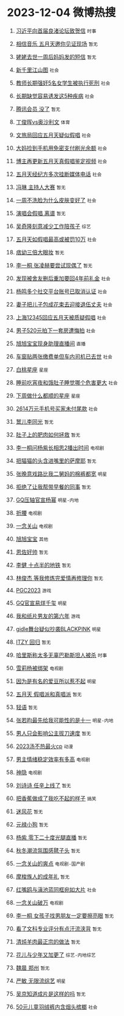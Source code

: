 # 2023-12-04 微博热搜 
1. [习近平向首届良渚论坛致贺信](https://m.weibo.cn/search?containerid=100103type%3D1%26t%3D10%26q%3D%23%E4%B9%A0%E8%BF%91%E5%B9%B3%E5%90%91%E9%A6%96%E5%B1%8A%E8%89%AF%E6%B8%9A%E8%AE%BA%E5%9D%9B%E8%87%B4%E8%B4%BA%E4%BF%A1%23&stream_entry_id=51&isnewpage=1&extparam=seat%3D1%26filter_type%3Drealtimehot%26cate%3D10103%26stream_entry_id%3D51%26dgr%3D0%26q%3D%2523%25E4%25B9%25A0%25E8%25BF%2591%25E5%25B9%25B3%25E5%2590%2591%25E9%25A6%2596%25E5%25B1%258A%25E8%2589%25AF%25E6%25B8%259A%25E8%25AE%25BA%25E5%259D%259B%25E8%2587%25B4%25E8%25B4%25BA%25E4%25BF%25A1%2523%26c_type%3D51%26pos%3D0%26display_time%3D1701641042%26pre_seqid%3D170164104267601622641) `时事` 

2. [相信音乐 五月天邀你见证现场](https://m.weibo.cn/search?containerid=100103type%3D1%26t%3D10%26q%3D%E7%9B%B8%E4%BF%A1%E9%9F%B3%E4%B9%90+%E4%BA%94%E6%9C%88%E5%A4%A9%E9%82%80%E4%BD%A0%E8%A7%81%E8%AF%81%E7%8E%B0%E5%9C%BA&stream_entry_id=31&isnewpage=1&extparam=seat%3D1%26lcate%3D5001%26realpos%3D1%26stream_entry_id%3D31%26dgr%3D0%26pos%3D0%26band_rank%3D1%26cate%3D5001%26filter_type%3Drealtimehot%26q%3D%25E7%259B%25B8%25E4%25BF%25A1%25E9%259F%25B3%25E4%25B9%2590%2520%25E4%25BA%2594%25E6%259C%2588%25E5%25A4%25A9%25E9%2582%2580%25E4%25BD%25A0%25E8%25A7%2581%25E8%25AF%2581%25E7%258E%25B0%25E5%259C%25BA%26flag%3D16%26c_type%3D31%26display_time%3D1701641042%26pre_seqid%3D170164104267601622641) `暂无` 

3. [姥姥去世一周后妈妈发的短信](https://m.weibo.cn/search?containerid=100103type%3D1%26t%3D10%26q%3D%E5%A7%A5%E5%A7%A5%E5%8E%BB%E4%B8%96%E4%B8%80%E5%91%A8%E5%90%8E%E5%A6%88%E5%A6%88%E5%8F%91%E7%9A%84%E7%9F%AD%E4%BF%A1&stream_entry_id=31&isnewpage=1&extparam=seat%3D1%26lcate%3D5001%26realpos%3D2%26stream_entry_id%3D31%26dgr%3D0%26pos%3D1%26band_rank%3D2%26cate%3D5001%26filter_type%3Drealtimehot%26q%3D%25E5%25A7%25A5%25E5%25A7%25A5%25E5%258E%25BB%25E4%25B8%2596%25E4%25B8%2580%25E5%2591%25A8%25E5%2590%258E%25E5%25A6%2588%25E5%25A6%2588%25E5%258F%2591%25E7%259A%2584%25E7%259F%25AD%25E4%25BF%25A1%26flag%3D2%26c_type%3D31%26display_time%3D1701641042%26pre_seqid%3D170164104267601622641) `暂无` 

4. [新千里江山图](https://m.weibo.cn/search?containerid=100103type%3D1%26t%3D10%26q%3D%23%E6%96%B0%E5%8D%83%E9%87%8C%E6%B1%9F%E5%B1%B1%E5%9B%BE%23&stream_entry_id=31&isnewpage=1&extparam=seat%3D1%26lcate%3D5001%26realpos%3D3%26stream_entry_id%3D31%26dgr%3D0%26pos%3D2%26band_rank%3D3%26cate%3D5001%26filter_type%3Drealtimehot%26q%3D%2523%25E6%2596%25B0%25E5%258D%2583%25E9%2587%258C%25E6%25B1%259F%25E5%25B1%25B1%25E5%259B%25BE%2523%26flag%3D0%26c_type%3D31%26display_time%3D1701641042%26pre_seqid%3D170164104267601622641) `社会` 

5. [教师长期强奸5名女学生被执行死刑](https://m.weibo.cn/search?containerid=100103type%3D1%26t%3D10%26q%3D%23%E6%95%99%E5%B8%88%E9%95%BF%E6%9C%9F%E5%BC%BA%E5%A5%B85%E5%90%8D%E5%A5%B3%E5%AD%A6%E7%94%9F%E8%A2%AB%E6%89%A7%E8%A1%8C%E6%AD%BB%E5%88%91%23&stream_entry_id=31&isnewpage=1&extparam=seat%3D1%26lcate%3D5001%26realpos%3D4%26stream_entry_id%3D31%26dgr%3D0%26pos%3D3%26band_rank%3D4%26cate%3D5001%26filter_type%3Drealtimehot%26q%3D%2523%25E6%2595%2599%25E5%25B8%2588%25E9%2595%25BF%25E6%259C%259F%25E5%25BC%25BA%25E5%25A5%25B85%25E5%2590%258D%25E5%25A5%25B3%25E5%25AD%25A6%25E7%2594%259F%25E8%25A2%25AB%25E6%2589%25A7%25E8%25A1%258C%25E6%25AD%25BB%25E5%2588%2591%2523%26flag%3D2%26c_type%3D31%26display_time%3D1701641042%26pre_seqid%3D170164104267601622641) `社会` 

6. [长期缺觉容易诱发这5种疾病](https://m.weibo.cn/search?containerid=100103type%3D1%26t%3D10%26q%3D%23%E9%95%BF%E6%9C%9F%E7%BC%BA%E8%A7%89%E5%AE%B9%E6%98%93%E8%AF%B1%E5%8F%91%E8%BF%995%E7%A7%8D%E7%96%BE%E7%97%85%23&stream_entry_id=31&isnewpage=1&extparam=seat%3D1%26lcate%3D5001%26realpos%3D5%26stream_entry_id%3D31%26dgr%3D0%26pos%3D4%26band_rank%3D5%26cate%3D5001%26filter_type%3Drealtimehot%26q%3D%2523%25E9%2595%25BF%25E6%259C%259F%25E7%25BC%25BA%25E8%25A7%2589%25E5%25AE%25B9%25E6%2598%2593%25E8%25AF%25B1%25E5%258F%2591%25E8%25BF%25995%25E7%25A7%258D%25E7%2596%25BE%25E7%2597%2585%2523%26flag%3D2%26c_type%3D31%26display_time%3D1701641042%26pre_seqid%3D170164104267601622641) `社会` 

7. [腾讯会员 没了](https://m.weibo.cn/search?containerid=100103type%3D1%26t%3D10%26q%3D%E8%85%BE%E8%AE%AF%E4%BC%9A%E5%91%98+%E6%B2%A1%E4%BA%86&stream_entry_id=31&isnewpage=1&extparam=seat%3D1%26lcate%3D5001%26realpos%3D6%26stream_entry_id%3D31%26dgr%3D0%26pos%3D5%26band_rank%3D6%26cate%3D5001%26filter_type%3Drealtimehot%26q%3D%25E8%2585%25BE%25E8%25AE%25AF%25E4%25BC%259A%25E5%2591%2598%2520%25E6%25B2%25A1%25E4%25BA%2586%26flag%3D2%26c_type%3D31%26display_time%3D1701641042%26pre_seqid%3D170164104267601622641) `暂无` 

8. [丁俊晖vs奥沙利文](https://m.weibo.cn/search?containerid=100103type%3D1%26t%3D10%26q%3D%23%E4%B8%81%E4%BF%8A%E6%99%96vs%E5%A5%A5%E6%B2%99%E5%88%A9%E6%96%87%23&stream_entry_id=31&isnewpage=1&extparam=seat%3D1%26lcate%3D5001%26realpos%3D7%26stream_entry_id%3D31%26dgr%3D0%26pos%3D6%26band_rank%3D7%26cate%3D5001%26filter_type%3Drealtimehot%26q%3D%2523%25E4%25B8%2581%25E4%25BF%258A%25E6%2599%2596vs%25E5%25A5%25A5%25E6%25B2%2599%25E5%2588%25A9%25E6%2596%2587%2523%26flag%3D2%26c_type%3D31%26display_time%3D1701641042%26pre_seqid%3D170164104267601622641) `体育` 

9. [文旅局回应五月天疑似假唱](https://m.weibo.cn/search?containerid=100103type%3D1%26t%3D10%26q%3D%23%E6%96%87%E6%97%85%E5%B1%80%E5%9B%9E%E5%BA%94%E4%BA%94%E6%9C%88%E5%A4%A9%E7%96%91%E4%BC%BC%E5%81%87%E5%94%B1%23&stream_entry_id=31&isnewpage=1&extparam=seat%3D1%26lcate%3D5001%26realpos%3D8%26stream_entry_id%3D31%26dgr%3D0%26pos%3D7%26band_rank%3D8%26cate%3D5001%26filter_type%3Drealtimehot%26q%3D%2523%25E6%2596%2587%25E6%2597%2585%25E5%25B1%2580%25E5%259B%259E%25E5%25BA%2594%25E4%25BA%2594%25E6%259C%2588%25E5%25A4%25A9%25E7%2596%2591%25E4%25BC%25BC%25E5%2581%2587%25E5%2594%25B1%2523%26flag%3D2%26c_type%3D31%26display_time%3D1701641042%26pre_seqid%3D170164104267601622641) `社会` 

10. [大妈捡到手机用免密支付刷光余额](https://m.weibo.cn/search?containerid=100103type%3D1%26t%3D10%26q%3D%23%E5%A4%A7%E5%A6%88%E6%8D%A1%E5%88%B0%E6%89%8B%E6%9C%BA%E7%94%A8%E5%85%8D%E5%AF%86%E6%94%AF%E4%BB%98%E5%88%B7%E5%85%89%E4%BD%99%E9%A2%9D%23&stream_entry_id=31&isnewpage=1&extparam=seat%3D1%26lcate%3D5001%26realpos%3D9%26stream_entry_id%3D31%26dgr%3D0%26pos%3D8%26band_rank%3D9%26cate%3D5001%26filter_type%3Drealtimehot%26q%3D%2523%25E5%25A4%25A7%25E5%25A6%2588%25E6%258D%25A1%25E5%2588%25B0%25E6%2589%258B%25E6%259C%25BA%25E7%2594%25A8%25E5%2585%258D%25E5%25AF%2586%25E6%2594%25AF%25E4%25BB%2598%25E5%2588%25B7%25E5%2585%2589%25E4%25BD%2599%25E9%25A2%259D%2523%26flag%3D2%26c_type%3D31%26display_time%3D1701641042%26pre_seqid%3D170164104267601622641) `社会` 

11. [博主再更新五月天真假唱鉴定视频](https://m.weibo.cn/search?containerid=100103type%3D1%26t%3D10%26q%3D%23%E5%8D%9A%E4%B8%BB%E5%86%8D%E6%9B%B4%E6%96%B0%E4%BA%94%E6%9C%88%E5%A4%A9%E7%9C%9F%E5%81%87%E5%94%B1%E9%89%B4%E5%AE%9A%E8%A7%86%E9%A2%91%23&stream_entry_id=31&isnewpage=1&extparam=seat%3D1%26lcate%3D5001%26realpos%3D10%26stream_entry_id%3D31%26dgr%3D0%26pos%3D9%26band_rank%3D10%26cate%3D5001%26filter_type%3Drealtimehot%26q%3D%2523%25E5%258D%259A%25E4%25B8%25BB%25E5%2586%258D%25E6%259B%25B4%25E6%2596%25B0%25E4%25BA%2594%25E6%259C%2588%25E5%25A4%25A9%25E7%259C%259F%25E5%2581%2587%25E5%2594%25B1%25E9%2589%25B4%25E5%25AE%259A%25E8%25A7%2586%25E9%25A2%2591%2523%26flag%3D0%26c_type%3D31%26display_time%3D1701641042%26pre_seqid%3D170164104267601622641) `社会` 

12. [五月天经纪方多次挂断媒体电话](https://m.weibo.cn/search?containerid=100103type%3D1%26t%3D10%26q%3D%23%E4%BA%94%E6%9C%88%E5%A4%A9%E7%BB%8F%E7%BA%AA%E6%96%B9%E5%A4%9A%E6%AC%A1%E6%8C%82%E6%96%AD%E5%AA%92%E4%BD%93%E7%94%B5%E8%AF%9D%23&stream_entry_id=31&isnewpage=1&extparam=seat%3D1%26lcate%3D5001%26realpos%3D11%26stream_entry_id%3D31%26dgr%3D0%26pos%3D10%26band_rank%3D11%26cate%3D5001%26filter_type%3Drealtimehot%26q%3D%2523%25E4%25BA%2594%25E6%259C%2588%25E5%25A4%25A9%25E7%25BB%258F%25E7%25BA%25AA%25E6%2596%25B9%25E5%25A4%259A%25E6%25AC%25A1%25E6%258C%2582%25E6%2596%25AD%25E5%25AA%2592%25E4%25BD%2593%25E7%2594%25B5%25E8%25AF%259D%2523%26flag%3D0%26c_type%3D31%26display_time%3D1701641042%26pre_seqid%3D170164104267601622641) `社会` 

13. [冯琳 主持人大赛](https://m.weibo.cn/search?containerid=100103type%3D1%26t%3D10%26q%3D%E5%86%AF%E7%90%B3+%E4%B8%BB%E6%8C%81%E4%BA%BA%E5%A4%A7%E8%B5%9B&stream_entry_id=31&isnewpage=1&extparam=seat%3D1%26lcate%3D5001%26realpos%3D12%26stream_entry_id%3D31%26dgr%3D0%26pos%3D11%26band_rank%3D12%26cate%3D5001%26filter_type%3Drealtimehot%26q%3D%25E5%2586%25AF%25E7%2590%25B3%2520%25E4%25B8%25BB%25E6%258C%2581%25E4%25BA%25BA%25E5%25A4%25A7%25E8%25B5%259B%26flag%3D2%26c_type%3D31%26display_time%3D1701641042%26pre_seqid%3D170164104267601622641) `暂无` 

14. [一周不洗脸为什么皮肤变好了](https://m.weibo.cn/search?containerid=100103type%3D1%26t%3D10%26q%3D%23%E4%B8%80%E5%91%A8%E4%B8%8D%E6%B4%97%E8%84%B8%E4%B8%BA%E4%BB%80%E4%B9%88%E7%9A%AE%E8%82%A4%E5%8F%98%E5%A5%BD%E4%BA%86%23&stream_entry_id=31&isnewpage=1&extparam=seat%3D1%26lcate%3D5001%26realpos%3D13%26stream_entry_id%3D31%26dgr%3D0%26pos%3D12%26band_rank%3D13%26cate%3D5001%26filter_type%3Drealtimehot%26q%3D%2523%25E4%25B8%2580%25E5%2591%25A8%25E4%25B8%258D%25E6%25B4%2597%25E8%2584%25B8%25E4%25B8%25BA%25E4%25BB%2580%25E4%25B9%2588%25E7%259A%25AE%25E8%2582%25A4%25E5%258F%2598%25E5%25A5%25BD%25E4%25BA%2586%2523%26flag%3D2%26c_type%3D31%26display_time%3D1701641042%26pre_seqid%3D170164104267601622641) `社会` 

15. [演唱会假唱 离谱](https://m.weibo.cn/search?containerid=100103type%3D1%26t%3D10%26q%3D%E6%BC%94%E5%94%B1%E4%BC%9A%E5%81%87%E5%94%B1+%E7%A6%BB%E8%B0%B1&stream_entry_id=31&isnewpage=1&extparam=seat%3D1%26lcate%3D5001%26realpos%3D14%26stream_entry_id%3D31%26dgr%3D0%26pos%3D13%26band_rank%3D14%26cate%3D5001%26filter_type%3Drealtimehot%26q%3D%25E6%25BC%2594%25E5%2594%25B1%25E4%25BC%259A%25E5%2581%2587%25E5%2594%25B1%2520%25E7%25A6%25BB%25E8%25B0%25B1%26flag%3D0%26c_type%3D31%26display_time%3D1701641042%26pre_seqid%3D170164104267601622641) `暂无` 

16. [吴奇隆刻意减少工作陪孩子](https://m.weibo.cn/search?containerid=100103type%3D1%26t%3D10%26q%3D%23%E5%90%B4%E5%A5%87%E9%9A%86%E5%88%BB%E6%84%8F%E5%87%8F%E5%B0%91%E5%B7%A5%E4%BD%9C%E9%99%AA%E5%AD%A9%E5%AD%90%23&stream_entry_id=31&isnewpage=1&extparam=seat%3D1%26lcate%3D5001%26realpos%3D15%26stream_entry_id%3D31%26dgr%3D0%26pos%3D14%26band_rank%3D15%26cate%3D5001%26filter_type%3Drealtimehot%26q%3D%2523%25E5%2590%25B4%25E5%25A5%2587%25E9%259A%2586%25E5%2588%25BB%25E6%2584%258F%25E5%2587%258F%25E5%25B0%2591%25E5%25B7%25A5%25E4%25BD%259C%25E9%2599%25AA%25E5%25AD%25A9%25E5%25AD%2590%2523%26flag%3D2%26c_type%3D31%26display_time%3D1701641042%26pre_seqid%3D170164104267601622641) `综艺` 

17. [五月天如假唱最高或被罚10万](https://m.weibo.cn/search?containerid=100103type%3D1%26t%3D10%26q%3D%23%E4%BA%94%E6%9C%88%E5%A4%A9%E5%A6%82%E5%81%87%E5%94%B1%E6%9C%80%E9%AB%98%E6%88%96%E8%A2%AB%E7%BD%9A10%E4%B8%87%23&stream_entry_id=31&isnewpage=1&extparam=seat%3D1%26lcate%3D5001%26realpos%3D16%26stream_entry_id%3D31%26dgr%3D0%26pos%3D15%26band_rank%3D16%26cate%3D5001%26filter_type%3Drealtimehot%26q%3D%2523%25E4%25BA%2594%25E6%259C%2588%25E5%25A4%25A9%25E5%25A6%2582%25E5%2581%2587%25E5%2594%25B1%25E6%259C%2580%25E9%25AB%2598%25E6%2588%2596%25E8%25A2%25AB%25E7%25BD%259A10%25E4%25B8%2587%2523%26flag%3D2%26c_type%3D31%26display_time%3D1701641042%26pre_seqid%3D170164104267601622641) `社会` 

18. [痞幼三倍大眼妆](https://m.weibo.cn/search?containerid=100103type%3D1%26t%3D10%26q%3D%E7%97%9E%E5%B9%BC%E4%B8%89%E5%80%8D%E5%A4%A7%E7%9C%BC%E5%A6%86&stream_entry_id=31&isnewpage=1&extparam=seat%3D1%26lcate%3D5001%26realpos%3D17%26stream_entry_id%3D31%26dgr%3D0%26pos%3D16%26band_rank%3D17%26cate%3D5001%26filter_type%3Drealtimehot%26q%3D%25E7%2597%259E%25E5%25B9%25BC%25E4%25B8%2589%25E5%2580%258D%25E5%25A4%25A7%25E7%259C%25BC%25E5%25A6%2586%26flag%3D2%26c_type%3D31%26display_time%3D1701641042%26pre_seqid%3D170164104267601622641) `暂无` 

19. [李一桐 张凌赫要尝试现偶了](https://m.weibo.cn/search?containerid=100103type%3D1%26t%3D10%26q%3D%E6%9D%8E%E4%B8%80%E6%A1%90+%E5%BC%A0%E5%87%8C%E8%B5%AB%E8%A6%81%E5%B0%9D%E8%AF%95%E7%8E%B0%E5%81%B6%E4%BA%86&stream_entry_id=31&isnewpage=1&extparam=seat%3D1%26lcate%3D5001%26realpos%3D18%26stream_entry_id%3D31%26dgr%3D0%26pos%3D17%26band_rank%3D18%26cate%3D5001%26filter_type%3Drealtimehot%26q%3D%25E6%259D%258E%25E4%25B8%2580%25E6%25A1%2590%2520%25E5%25BC%25A0%25E5%2587%258C%25E8%25B5%25AB%25E8%25A6%2581%25E5%25B0%259D%25E8%25AF%2595%25E7%258E%25B0%25E5%2581%25B6%25E4%25BA%2586%26flag%3D0%26c_type%3D31%26display_time%3D1701641042%26pre_seqid%3D170164104267601622641) `暂无` 

20. [发现被舍友删后重加要回4年前礼金](https://m.weibo.cn/search?containerid=100103type%3D1%26t%3D10%26q%3D%23%E5%8F%91%E7%8E%B0%E8%A2%AB%E8%88%8D%E5%8F%8B%E5%88%A0%E5%90%8E%E9%87%8D%E5%8A%A0%E8%A6%81%E5%9B%9E4%E5%B9%B4%E5%89%8D%E7%A4%BC%E9%87%91%23&stream_entry_id=31&isnewpage=1&extparam=seat%3D1%26lcate%3D5001%26realpos%3D19%26stream_entry_id%3D31%26dgr%3D0%26pos%3D18%26band_rank%3D19%26cate%3D5001%26filter_type%3Drealtimehot%26q%3D%2523%25E5%258F%2591%25E7%258E%25B0%25E8%25A2%25AB%25E8%2588%258D%25E5%258F%258B%25E5%2588%25A0%25E5%2590%258E%25E9%2587%258D%25E5%258A%25A0%25E8%25A6%2581%25E5%259B%259E4%25E5%25B9%25B4%25E5%2589%258D%25E7%25A4%25BC%25E9%2587%2591%2523%26flag%3D0%26c_type%3D31%26display_time%3D1701641042%26pre_seqid%3D170164104267601622641) `社会` 

21. [杨鸣多个社交平台账号已取消认证](https://m.weibo.cn/search?containerid=100103type%3D1%26t%3D10%26q%3D%23%E6%9D%A8%E9%B8%A3%E5%A4%9A%E4%B8%AA%E7%A4%BE%E4%BA%A4%E5%B9%B3%E5%8F%B0%E8%B4%A6%E5%8F%B7%E5%B7%B2%E5%8F%96%E6%B6%88%E8%AE%A4%E8%AF%81%23&stream_entry_id=31&isnewpage=1&extparam=seat%3D1%26lcate%3D5001%26realpos%3D20%26stream_entry_id%3D31%26dgr%3D0%26pos%3D19%26band_rank%3D20%26cate%3D5001%26filter_type%3Drealtimehot%26q%3D%2523%25E6%259D%25A8%25E9%25B8%25A3%25E5%25A4%259A%25E4%25B8%25AA%25E7%25A4%25BE%25E4%25BA%25A4%25E5%25B9%25B3%25E5%258F%25B0%25E8%25B4%25A6%25E5%258F%25B7%25E5%25B7%25B2%25E5%258F%2596%25E6%25B6%2588%25E8%25AE%25A4%25E8%25AF%2581%2523%26flag%3D0%26c_type%3D31%26display_time%3D1701641042%26pre_seqid%3D170164104267601622641) `社会` 

22. [妻子把儿子包成花束去迎接退伍丈夫](https://m.weibo.cn/search?containerid=100103type%3D1%26t%3D10%26q%3D%23%E5%A6%BB%E5%AD%90%E6%8A%8A%E5%84%BF%E5%AD%90%E5%8C%85%E6%88%90%E8%8A%B1%E6%9D%9F%E5%8E%BB%E8%BF%8E%E6%8E%A5%E9%80%80%E4%BC%8D%E4%B8%88%E5%A4%AB%23&stream_entry_id=31&isnewpage=1&extparam=seat%3D1%26lcate%3D5001%26realpos%3D21%26stream_entry_id%3D31%26dgr%3D0%26pos%3D20%26band_rank%3D21%26cate%3D5001%26filter_type%3Drealtimehot%26q%3D%2523%25E5%25A6%25BB%25E5%25AD%2590%25E6%258A%258A%25E5%2584%25BF%25E5%25AD%2590%25E5%258C%2585%25E6%2588%2590%25E8%258A%25B1%25E6%259D%259F%25E5%258E%25BB%25E8%25BF%258E%25E6%258E%25A5%25E9%2580%2580%25E4%25BC%258D%25E4%25B8%2588%25E5%25A4%25AB%2523%26flag%3D0%26c_type%3D31%26display_time%3D1701641042%26pre_seqid%3D170164104267601622641) `社会` 

23. [上海12345回应五月天被质疑假唱](https://m.weibo.cn/search?containerid=100103type%3D1%26t%3D10%26q%3D%23%E4%B8%8A%E6%B5%B712345%E5%9B%9E%E5%BA%94%E4%BA%94%E6%9C%88%E5%A4%A9%E8%A2%AB%E8%B4%A8%E7%96%91%E5%81%87%E5%94%B1%23&stream_entry_id=31&isnewpage=1&extparam=seat%3D1%26lcate%3D5001%26realpos%3D22%26stream_entry_id%3D31%26dgr%3D0%26pos%3D21%26band_rank%3D22%26cate%3D5001%26filter_type%3Drealtimehot%26q%3D%2523%25E4%25B8%258A%25E6%25B5%25B712345%25E5%259B%259E%25E5%25BA%2594%25E4%25BA%2594%25E6%259C%2588%25E5%25A4%25A9%25E8%25A2%25AB%25E8%25B4%25A8%25E7%2596%2591%25E5%2581%2587%25E5%2594%25B1%2523%26flag%3D0%26c_type%3D31%26display_time%3D1701641042%26pre_seqid%3D170164104267601622641) `社会` 

24. [男子520元拍下一套房遭悔拍](https://m.weibo.cn/search?containerid=100103type%3D1%26t%3D10%26q%3D%23%E7%94%B7%E5%AD%90520%E5%85%83%E6%8B%8D%E4%B8%8B%E4%B8%80%E5%A5%97%E6%88%BF%E9%81%AD%E6%82%94%E6%8B%8D%23&stream_entry_id=31&isnewpage=1&extparam=seat%3D1%26lcate%3D5001%26realpos%3D23%26stream_entry_id%3D31%26dgr%3D0%26pos%3D22%26band_rank%3D23%26cate%3D5001%26filter_type%3Drealtimehot%26q%3D%2523%25E7%2594%25B7%25E5%25AD%2590520%25E5%2585%2583%25E6%258B%258D%25E4%25B8%258B%25E4%25B8%2580%25E5%25A5%2597%25E6%2588%25BF%25E9%2581%25AD%25E6%2582%2594%25E6%258B%258D%2523%26flag%3D0%26c_type%3D31%26display_time%3D1701641042%26pre_seqid%3D170164104267601622641) `社会` 

25. [旭旭宝宝现身助理直播间](https://m.weibo.cn/search?containerid=100103type%3D1%26t%3D10%26q%3D%23%E6%97%AD%E6%97%AD%E5%AE%9D%E5%AE%9D%E7%8E%B0%E8%BA%AB%E5%8A%A9%E7%90%86%E7%9B%B4%E6%92%AD%E9%97%B4%23&stream_entry_id=31&isnewpage=1&extparam=seat%3D1%26lcate%3D5001%26realpos%3D24%26stream_entry_id%3D31%26dgr%3D0%26pos%3D23%26band_rank%3D24%26cate%3D5001%26filter_type%3Drealtimehot%26q%3D%2523%25E6%2597%25AD%25E6%2597%25AD%25E5%25AE%259D%25E5%25AE%259D%25E7%258E%25B0%25E8%25BA%25AB%25E5%258A%25A9%25E7%2590%2586%25E7%259B%25B4%25E6%2592%25AD%25E9%2597%25B4%2523%26flag%3D0%26c_type%3D31%26display_time%3D1701641042%26pre_seqid%3D170164104267601622641) `直播` 

26. [车窗贴两张缴费单但车内司机已去世](https://m.weibo.cn/search?containerid=100103type%3D1%26t%3D10%26q%3D%23%E8%BD%A6%E7%AA%97%E8%B4%B4%E4%B8%A4%E5%BC%A0%E7%BC%B4%E8%B4%B9%E5%8D%95%E4%BD%86%E8%BD%A6%E5%86%85%E5%8F%B8%E6%9C%BA%E5%B7%B2%E5%8E%BB%E4%B8%96%23&stream_entry_id=31&isnewpage=1&extparam=seat%3D1%26lcate%3D5001%26realpos%3D25%26stream_entry_id%3D31%26dgr%3D0%26pos%3D24%26band_rank%3D25%26cate%3D5001%26filter_type%3Drealtimehot%26q%3D%2523%25E8%25BD%25A6%25E7%25AA%2597%25E8%25B4%25B4%25E4%25B8%25A4%25E5%25BC%25A0%25E7%25BC%25B4%25E8%25B4%25B9%25E5%258D%2595%25E4%25BD%2586%25E8%25BD%25A6%25E5%2586%2585%25E5%258F%25B8%25E6%259C%25BA%25E5%25B7%25B2%25E5%258E%25BB%25E4%25B8%2596%2523%26flag%3D0%26c_type%3D31%26display_time%3D1701641042%26pre_seqid%3D170164104267601622641) `社会` 

27. [白桃星座](https://m.weibo.cn/search?containerid=100103type%3D1%26t%3D10%26q%3D%E7%99%BD%E6%A1%83%E6%98%9F%E5%BA%A7&stream_entry_id=31&isnewpage=1&extparam=seat%3D1%26lcate%3D5001%26realpos%3D26%26stream_entry_id%3D31%26dgr%3D0%26pos%3D25%26band_rank%3D26%26cate%3D5001%26filter_type%3Drealtimehot%26q%3D%25E7%2599%25BD%25E6%25A1%2583%25E6%2598%259F%25E5%25BA%25A7%26flag%3D0%26c_type%3D31%26display_time%3D1701641042%26pre_seqid%3D170164104267601622641) `星座` 

28. [睡前吃宵夜和饿肚子睡觉哪个危害更大](https://m.weibo.cn/search?containerid=100103type%3D1%26t%3D10%26q%3D%23%E7%9D%A1%E5%89%8D%E5%90%83%E5%AE%B5%E5%A4%9C%E5%92%8C%E9%A5%BF%E8%82%9A%E5%AD%90%E7%9D%A1%E8%A7%89%E5%93%AA%E4%B8%AA%E5%8D%B1%E5%AE%B3%E6%9B%B4%E5%A4%A7%23&stream_entry_id=31&isnewpage=1&extparam=seat%3D1%26lcate%3D5001%26realpos%3D27%26stream_entry_id%3D31%26dgr%3D0%26pos%3D26%26band_rank%3D27%26cate%3D5001%26filter_type%3Drealtimehot%26q%3D%2523%25E7%259D%25A1%25E5%2589%258D%25E5%2590%2583%25E5%25AE%25B5%25E5%25A4%259C%25E5%2592%258C%25E9%25A5%25BF%25E8%2582%259A%25E5%25AD%2590%25E7%259D%25A1%25E8%25A7%2589%25E5%2593%25AA%25E4%25B8%25AA%25E5%258D%25B1%25E5%25AE%25B3%25E6%259B%25B4%25E5%25A4%25A7%2523%26flag%3D0%26c_type%3D31%26display_time%3D1701641042%26pre_seqid%3D170164104267601622641) `社会` 

29. [下周做什么都顺的星座](https://m.weibo.cn/search?containerid=100103type%3D1%26t%3D10%26q%3D%E4%B8%8B%E5%91%A8%E5%81%9A%E4%BB%80%E4%B9%88%E9%83%BD%E9%A1%BA%E7%9A%84%E6%98%9F%E5%BA%A7&stream_entry_id=31&isnewpage=1&extparam=seat%3D1%26lcate%3D5001%26realpos%3D28%26stream_entry_id%3D31%26dgr%3D0%26pos%3D27%26band_rank%3D28%26cate%3D5001%26filter_type%3Drealtimehot%26q%3D%25E4%25B8%258B%25E5%2591%25A8%25E5%2581%259A%25E4%25BB%2580%25E4%25B9%2588%25E9%2583%25BD%25E9%25A1%25BA%25E7%259A%2584%25E6%2598%259F%25E5%25BA%25A7%26flag%3D0%26c_type%3D31%26display_time%3D1701641042%26pre_seqid%3D170164104267601622641) `星座` 

30. [2614万元手机号买家未付尾款](https://m.weibo.cn/search?containerid=100103type%3D1%26t%3D10%26q%3D%232614%E4%B8%87%E5%85%83%E6%89%8B%E6%9C%BA%E5%8F%B7%E4%B9%B0%E5%AE%B6%E6%9C%AA%E4%BB%98%E5%B0%BE%E6%AC%BE%23&stream_entry_id=31&isnewpage=1&extparam=seat%3D1%26lcate%3D5001%26realpos%3D29%26stream_entry_id%3D31%26dgr%3D0%26pos%3D28%26band_rank%3D29%26cate%3D5001%26filter_type%3Drealtimehot%26q%3D%25232614%25E4%25B8%2587%25E5%2585%2583%25E6%2589%258B%25E6%259C%25BA%25E5%258F%25B7%25E4%25B9%25B0%25E5%25AE%25B6%25E6%259C%25AA%25E4%25BB%2598%25E5%25B0%25BE%25E6%25AC%25BE%2523%26flag%3D0%26c_type%3D31%26display_time%3D1701641042%26pre_seqid%3D170164104267601622641) `社会` 

31. [鹫儿李同光](https://m.weibo.cn/search?containerid=100103type%3D1%26t%3D10%26q%3D%E9%B9%AB%E5%84%BF%E6%9D%8E%E5%90%8C%E5%85%89&stream_entry_id=31&isnewpage=1&extparam=seat%3D1%26lcate%3D5001%26realpos%3D30%26stream_entry_id%3D31%26dgr%3D0%26pos%3D29%26band_rank%3D30%26cate%3D5001%26filter_type%3Drealtimehot%26q%3D%25E9%25B9%25AB%25E5%2584%25BF%25E6%259D%258E%25E5%2590%258C%25E5%2585%2589%26flag%3D0%26c_type%3D31%26display_time%3D1701641042%26pre_seqid%3D170164104267601622641) `暂无` 

32. [肚子上的肥肉如何拯救](https://m.weibo.cn/search?containerid=100103type%3D1%26t%3D10%26q%3D%E8%82%9A%E5%AD%90%E4%B8%8A%E7%9A%84%E8%82%A5%E8%82%89%E5%A6%82%E4%BD%95%E6%8B%AF%E6%95%91&stream_entry_id=31&isnewpage=1&extparam=seat%3D1%26lcate%3D5001%26realpos%3D31%26stream_entry_id%3D31%26dgr%3D0%26pos%3D30%26band_rank%3D31%26cate%3D5001%26filter_type%3Drealtimehot%26q%3D%25E8%2582%259A%25E5%25AD%2590%25E4%25B8%258A%25E7%259A%2584%25E8%2582%25A5%25E8%2582%2589%25E5%25A6%2582%25E4%25BD%2595%25E6%258B%25AF%25E6%2595%2591%26flag%3D1%26c_type%3D31%26display_time%3D1701641042%26pre_seqid%3D170164104267601622641) `暂无` 

33. [李一桐问杨紫长相思2播出时间](https://m.weibo.cn/search?containerid=100103type%3D1%26t%3D10%26q%3D%23%E6%9D%8E%E4%B8%80%E6%A1%90%E9%97%AE%E6%9D%A8%E7%B4%AB%E9%95%BF%E7%9B%B8%E6%80%9D2%E6%92%AD%E5%87%BA%E6%97%B6%E9%97%B4%23&stream_entry_id=31&isnewpage=1&extparam=seat%3D1%26lcate%3D5001%26realpos%3D32%26stream_entry_id%3D31%26dgr%3D0%26pos%3D31%26band_rank%3D32%26cate%3D5001%26filter_type%3Drealtimehot%26q%3D%2523%25E6%259D%258E%25E4%25B8%2580%25E6%25A1%2590%25E9%2597%25AE%25E6%259D%25A8%25E7%25B4%25AB%25E9%2595%25BF%25E7%259B%25B8%25E6%2580%259D2%25E6%2592%25AD%25E5%2587%25BA%25E6%2597%25B6%25E9%2597%25B4%2523%26flag%3D0%26c_type%3D31%26display_time%3D1701641042%26pre_seqid%3D170164104267601622641) `电视剧` 

34. [把猫猫的头含进嘴里的萨摩耶](https://m.weibo.cn/search?containerid=100103type%3D1%26t%3D10%26q%3D%E6%8A%8A%E7%8C%AB%E7%8C%AB%E7%9A%84%E5%A4%B4%E5%90%AB%E8%BF%9B%E5%98%B4%E9%87%8C%E7%9A%84%E8%90%A8%E6%91%A9%E8%80%B6&stream_entry_id=31&isnewpage=1&extparam=seat%3D1%26lcate%3D5001%26realpos%3D33%26stream_entry_id%3D31%26dgr%3D0%26pos%3D32%26band_rank%3D33%26cate%3D5001%26filter_type%3Drealtimehot%26q%3D%25E6%258A%258A%25E7%258C%25AB%25E7%258C%25AB%25E7%259A%2584%25E5%25A4%25B4%25E5%2590%25AB%25E8%25BF%259B%25E5%2598%25B4%25E9%2587%258C%25E7%259A%2584%25E8%2590%25A8%25E6%2591%25A9%25E8%2580%25B6%26flag%3D0%26c_type%3D31%26display_time%3D1701641042%26pre_seqid%3D170164104267601622641) `暂无` 

35. [张晚意戏路比我二舅妈的棉裤都宽](https://m.weibo.cn/search?containerid=100103type%3D1%26t%3D10%26q%3D%23%E5%BC%A0%E6%99%9A%E6%84%8F%E6%88%8F%E8%B7%AF%E6%AF%94%E6%88%91%E4%BA%8C%E8%88%85%E5%A6%88%E7%9A%84%E6%A3%89%E8%A3%A4%E9%83%BD%E5%AE%BD%23&stream_entry_id=31&isnewpage=1&extparam=seat%3D1%26lcate%3D5001%26realpos%3D34%26stream_entry_id%3D31%26dgr%3D0%26pos%3D33%26band_rank%3D34%26cate%3D5001%26filter_type%3Drealtimehot%26q%3D%2523%25E5%25BC%25A0%25E6%2599%259A%25E6%2584%258F%25E6%2588%258F%25E8%25B7%25AF%25E6%25AF%2594%25E6%2588%2591%25E4%25BA%258C%25E8%2588%2585%25E5%25A6%2588%25E7%259A%2584%25E6%25A3%2589%25E8%25A3%25A4%25E9%2583%25BD%25E5%25AE%25BD%2523%26flag%3D0%26c_type%3D31%26display_time%3D1701641042%26pre_seqid%3D170164104267601622641) `明星` 

36. [拒绝了让我帮带早餐的同事](https://m.weibo.cn/search?containerid=100103type%3D1%26t%3D10%26q%3D%E6%8B%92%E7%BB%9D%E4%BA%86%E8%AE%A9%E6%88%91%E5%B8%AE%E5%B8%A6%E6%97%A9%E9%A4%90%E7%9A%84%E5%90%8C%E4%BA%8B&stream_entry_id=31&isnewpage=1&extparam=seat%3D1%26lcate%3D5001%26realpos%3D35%26stream_entry_id%3D31%26dgr%3D0%26pos%3D34%26band_rank%3D35%26cate%3D5001%26filter_type%3Drealtimehot%26q%3D%25E6%258B%2592%25E7%25BB%259D%25E4%25BA%2586%25E8%25AE%25A9%25E6%2588%2591%25E5%25B8%25AE%25E5%25B8%25A6%25E6%2597%25A9%25E9%25A4%2590%25E7%259A%2584%25E5%2590%258C%25E4%25BA%258B%26flag%3D1%26c_type%3D31%26display_time%3D1701641042%26pre_seqid%3D170164104267601622641) `暂无` 

37. [GQ压轴官宣杨幂](https://m.weibo.cn/search?containerid=100103type%3D1%26t%3D10%26q%3D%23GQ%E5%8E%8B%E8%BD%B4%E5%AE%98%E5%AE%A3%E6%9D%A8%E5%B9%82%23&stream_entry_id=31&isnewpage=1&extparam=seat%3D1%26lcate%3D5001%26realpos%3D36%26stream_entry_id%3D31%26dgr%3D0%26pos%3D35%26band_rank%3D36%26cate%3D5001%26filter_type%3Drealtimehot%26q%3D%2523GQ%25E5%258E%258B%25E8%25BD%25B4%25E5%25AE%2598%25E5%25AE%25A3%25E6%259D%25A8%25E5%25B9%2582%2523%26flag%3D0%26c_type%3D31%26display_time%3D1701641042%26pre_seqid%3D170164104267601622641) `明星-内地` 

38. [折腰](https://m.weibo.cn/search?containerid=100103type%3D1%26t%3D10%26q%3D%E6%8A%98%E8%85%B0&stream_entry_id=31&isnewpage=1&extparam=seat%3D1%26lcate%3D5001%26realpos%3D37%26stream_entry_id%3D31%26dgr%3D0%26pos%3D36%26band_rank%3D37%26cate%3D5001%26filter_type%3Drealtimehot%26q%3D%25E6%258A%2598%25E8%2585%25B0%26flag%3D0%26c_type%3D31%26display_time%3D1701641042%26pre_seqid%3D170164104267601622641) `电视剧` 

39. [一念关山](https://m.weibo.cn/search?containerid=100103type%3D1%26t%3D10%26q%3D%E4%B8%80%E5%BF%B5%E5%85%B3%E5%B1%B1&stream_entry_id=31&isnewpage=1&extparam=seat%3D1%26lcate%3D5001%26realpos%3D38%26stream_entry_id%3D31%26dgr%3D0%26pos%3D37%26band_rank%3D38%26cate%3D5001%26filter_type%3Drealtimehot%26q%3D%25E4%25B8%2580%25E5%25BF%25B5%25E5%2585%25B3%25E5%25B1%25B1%26flag%3D0%26c_type%3D31%26display_time%3D1701641042%26pre_seqid%3D170164104267601622641) `电视剧` 

40. [旭旭宝宝](https://m.weibo.cn/search?containerid=100103type%3D1%26t%3D10%26q%3D%E6%97%AD%E6%97%AD%E5%AE%9D%E5%AE%9D&stream_entry_id=31&isnewpage=1&extparam=seat%3D1%26lcate%3D5001%26realpos%3D39%26stream_entry_id%3D31%26dgr%3D0%26pos%3D38%26band_rank%3D39%26cate%3D5001%26filter_type%3Drealtimehot%26q%3D%25E6%2597%25AD%25E6%2597%25AD%25E5%25AE%259D%25E5%25AE%259D%26flag%3D0%26c_type%3D31%26display_time%3D1701641042%26pre_seqid%3D170164104267601622641) `其他` 

41. [恩佐好帅](https://m.weibo.cn/search?containerid=100103type%3D1%26t%3D10%26q%3D%E6%81%A9%E4%BD%90%E5%A5%BD%E5%B8%85&stream_entry_id=31&isnewpage=1&extparam=seat%3D1%26lcate%3D5001%26realpos%3D40%26stream_entry_id%3D31%26dgr%3D0%26pos%3D39%26band_rank%3D40%26cate%3D5001%26filter_type%3Drealtimehot%26q%3D%25E6%2581%25A9%25E4%25BD%2590%25E5%25A5%25BD%25E5%25B8%2585%26flag%3D0%26c_type%3D31%26display_time%3D1701641042%26pre_seqid%3D170164104267601622641) `暂无` 

42. [李健 十点半的地铁](https://m.weibo.cn/search?containerid=100103type%3D1%26t%3D10%26q%3D%E6%9D%8E%E5%81%A5+%E5%8D%81%E7%82%B9%E5%8D%8A%E7%9A%84%E5%9C%B0%E9%93%81&stream_entry_id=31&isnewpage=1&extparam=seat%3D1%26lcate%3D5001%26realpos%3D41%26stream_entry_id%3D31%26dgr%3D0%26pos%3D40%26band_rank%3D41%26cate%3D5001%26filter_type%3Drealtimehot%26q%3D%25E6%259D%258E%25E5%2581%25A5%2520%25E5%258D%2581%25E7%2582%25B9%25E5%258D%258A%25E7%259A%2584%25E5%259C%25B0%25E9%2593%2581%26flag%3D0%26c_type%3D31%26display_time%3D1701641042%26pre_seqid%3D170164104267601622641) `暂无` 

43. [林俊杰 等我修炼完爱情再修理你](https://m.weibo.cn/search?containerid=100103type%3D1%26t%3D10%26q%3D%E6%9E%97%E4%BF%8A%E6%9D%B0+%E7%AD%89%E6%88%91%E4%BF%AE%E7%82%BC%E5%AE%8C%E7%88%B1%E6%83%85%E5%86%8D%E4%BF%AE%E7%90%86%E4%BD%A0&stream_entry_id=31&isnewpage=1&extparam=seat%3D1%26lcate%3D5001%26realpos%3D42%26stream_entry_id%3D31%26dgr%3D0%26pos%3D41%26band_rank%3D42%26cate%3D5001%26filter_type%3Drealtimehot%26q%3D%25E6%259E%2597%25E4%25BF%258A%25E6%259D%25B0%2520%25E7%25AD%2589%25E6%2588%2591%25E4%25BF%25AE%25E7%2582%25BC%25E5%25AE%258C%25E7%2588%25B1%25E6%2583%2585%25E5%2586%258D%25E4%25BF%25AE%25E7%2590%2586%25E4%25BD%25A0%26flag%3D0%26c_type%3D31%26display_time%3D1701641042%26pre_seqid%3D170164104267601622641) `暂无` 

44. [PGC2023](https://m.weibo.cn/search?containerid=100103type%3D1%26t%3D10%26q%3DPGC2023&stream_entry_id=31&isnewpage=1&extparam=seat%3D1%26lcate%3D5001%26realpos%3D43%26stream_entry_id%3D31%26dgr%3D0%26pos%3D42%26band_rank%3D43%26cate%3D5001%26filter_type%3Drealtimehot%26q%3DPGC2023%26flag%3D0%26c_type%3D31%26display_time%3D1701641042%26pre_seqid%3D170164104267601622641) `游戏` 

45. [GQ官宣易烊千玺](https://m.weibo.cn/search?containerid=100103type%3D1%26t%3D10%26q%3D%23GQ%E5%AE%98%E5%AE%A3%E6%98%93%E7%83%8A%E5%8D%83%E7%8E%BA%23&stream_entry_id=31&isnewpage=1&extparam=seat%3D1%26lcate%3D5001%26realpos%3D44%26stream_entry_id%3D31%26dgr%3D0%26pos%3D43%26band_rank%3D44%26cate%3D5001%26filter_type%3Drealtimehot%26q%3D%2523GQ%25E5%25AE%2598%25E5%25AE%25A3%25E6%2598%2593%25E7%2583%258A%25E5%258D%2583%25E7%258E%25BA%2523%26flag%3D0%26c_type%3D31%26display_time%3D1701641042%26pre_seqid%3D170164104267601622641) `明星` 

46. [我和纸片男友的第六年](https://m.weibo.cn/search?containerid=100103type%3D1%26t%3D10%26q%3D%23%E6%88%91%E5%92%8C%E7%BA%B8%E7%89%87%E7%94%B7%E5%8F%8B%E7%9A%84%E7%AC%AC%E5%85%AD%E5%B9%B4%23&stream_entry_id=31&isnewpage=1&extparam=seat%3D1%26lcate%3D5001%26realpos%3D45%26stream_entry_id%3D31%26dgr%3D0%26pos%3D44%26band_rank%3D45%26cate%3D5001%26filter_type%3Drealtimehot%26q%3D%2523%25E6%2588%2591%25E5%2592%258C%25E7%25BA%25B8%25E7%2589%2587%25E7%2594%25B7%25E5%258F%258B%25E7%259A%2584%25E7%25AC%25AC%25E5%2585%25AD%25E5%25B9%25B4%2523%26flag%3D0%26c_type%3D31%26display_time%3D1701641042%26pre_seqid%3D170164104267601622641) `游戏` 

47. [gidle舞台疑似抄袭BLACKPINK](https://m.weibo.cn/search?containerid=100103type%3D1%26t%3D10%26q%3Dgidle%E8%88%9E%E5%8F%B0%E7%96%91%E4%BC%BC%E6%8A%84%E8%A2%ADBLACKPINK&stream_entry_id=31&isnewpage=1&extparam=seat%3D1%26lcate%3D5001%26realpos%3D46%26stream_entry_id%3D31%26dgr%3D0%26pos%3D45%26band_rank%3D46%26cate%3D5001%26filter_type%3Drealtimehot%26q%3Dgidle%25E8%2588%259E%25E5%258F%25B0%25E7%2596%2591%25E4%25BC%25BC%25E6%258A%2584%25E8%25A2%25ADBLACKPINK%26flag%3D0%26c_type%3D31%26display_time%3D1701641042%26pre_seqid%3D170164104267601622641) `明星` 

48. [ITZY 回归](https://m.weibo.cn/search?containerid=100103type%3D1%26t%3D10%26q%3DITZY+%E5%9B%9E%E5%BD%92&stream_entry_id=31&isnewpage=1&extparam=seat%3D1%26lcate%3D5001%26realpos%3D47%26stream_entry_id%3D31%26dgr%3D0%26pos%3D46%26band_rank%3D47%26cate%3D5001%26filter_type%3Drealtimehot%26q%3DITZY%2520%25E5%259B%259E%25E5%25BD%2592%26flag%3D0%26c_type%3D31%26display_time%3D1701641042%26pre_seqid%3D170164104267601622641) `暂无` 

49. [哈里斯称太多无辜巴勒斯坦人被杀](https://m.weibo.cn/search?containerid=100103type%3D1%26t%3D10%26q%3D%23%E5%93%88%E9%87%8C%E6%96%AF%E7%A7%B0%E5%A4%AA%E5%A4%9A%E6%97%A0%E8%BE%9C%E5%B7%B4%E5%8B%92%E6%96%AF%E5%9D%A6%E4%BA%BA%E8%A2%AB%E6%9D%80%23&stream_entry_id=31&isnewpage=1&extparam=seat%3D1%26lcate%3D5001%26realpos%3D48%26stream_entry_id%3D31%26dgr%3D0%26pos%3D47%26band_rank%3D48%26cate%3D5001%26filter_type%3Drealtimehot%26q%3D%2523%25E5%2593%2588%25E9%2587%258C%25E6%2596%25AF%25E7%25A7%25B0%25E5%25A4%25AA%25E5%25A4%259A%25E6%2597%25A0%25E8%25BE%259C%25E5%25B7%25B4%25E5%258B%2592%25E6%2596%25AF%25E5%259D%25A6%25E4%25BA%25BA%25E8%25A2%25AB%25E6%259D%2580%2523%26flag%3D0%26c_type%3D31%26display_time%3D1701641042%26pre_seqid%3D170164104267601622641) `时事` 

50. [雪莉杨被绑架](https://m.weibo.cn/search?containerid=100103type%3D1%26t%3D10%26q%3D%23%E9%9B%AA%E8%8E%89%E6%9D%A8%E8%A2%AB%E7%BB%91%E6%9E%B6%23&stream_entry_id=31&isnewpage=1&extparam=seat%3D1%26lcate%3D5001%26realpos%3D49%26stream_entry_id%3D31%26dgr%3D0%26pos%3D48%26band_rank%3D49%26cate%3D5001%26filter_type%3Drealtimehot%26q%3D%2523%25E9%259B%25AA%25E8%258E%2589%25E6%259D%25A8%25E8%25A2%25AB%25E7%25BB%2591%25E6%259E%25B6%2523%26flag%3D0%26c_type%3D31%26display_time%3D1701641042%26pre_seqid%3D170164104267601622641) `电视剧` 

51. [因为是有名的爱豆所以惹不起](https://m.weibo.cn/search?containerid=100103type%3D1%26t%3D10%26q%3D%23%E5%9B%A0%E4%B8%BA%E6%98%AF%E6%9C%89%E5%90%8D%E7%9A%84%E7%88%B1%E8%B1%86%E6%89%80%E4%BB%A5%E6%83%B9%E4%B8%8D%E8%B5%B7%23&stream_entry_id=31&isnewpage=1&extparam=seat%3D1%26lcate%3D5001%26realpos%3D50%26stream_entry_id%3D31%26dgr%3D0%26pos%3D49%26band_rank%3D50%26cate%3D5001%26filter_type%3Drealtimehot%26q%3D%2523%25E5%259B%25A0%25E4%25B8%25BA%25E6%2598%25AF%25E6%259C%2589%25E5%2590%258D%25E7%259A%2584%25E7%2588%25B1%25E8%25B1%2586%25E6%2589%2580%25E4%25BB%25A5%25E6%2583%25B9%25E4%25B8%258D%25E8%25B5%25B7%2523%26flag%3D0%26c_type%3D31%26display_time%3D1701641042%26pre_seqid%3D170164104267601622641) `明星` 

52. [五月天 假唱派和真唱派](https://m.weibo.cn/search?containerid=100103type%3D1%26t%3D10%26q%3D%E4%BA%94%E6%9C%88%E5%A4%A9+%E5%81%87%E5%94%B1%E6%B4%BE%E5%92%8C%E7%9C%9F%E5%94%B1%E6%B4%BE&stream_entry_id=31&isnewpage=1&extparam=seat%3D1%26lcate%3D5001%26realpos%3D41%26stream_entry_id%3D31%26dgr%3D0%26pos%3D40%26band_rank%3D41%26cate%3D5001%26filter_type%3Drealtimehot%26q%3D%25E4%25BA%2594%25E6%259C%2588%25E5%25A4%25A9%2520%25E5%2581%2587%25E5%2594%25B1%25E6%25B4%25BE%25E5%2592%258C%25E7%259C%259F%25E5%2594%25B1%25E6%25B4%25BE%26flag%3D0%26c_type%3D31%26display_time%3D1701637439%26pre_seqid%3D1701637439201016243216) `暂无` 

53. [轻语](https://m.weibo.cn/search?containerid=100103type%3D1%26t%3D10%26q%3D%E8%BD%BB%E8%AF%AD&stream_entry_id=31&isnewpage=1&extparam=seat%3D1%26lcate%3D5001%26realpos%3D45%26stream_entry_id%3D31%26dgr%3D0%26pos%3D44%26band_rank%3D45%26cate%3D5001%26filter_type%3Drealtimehot%26q%3D%25E8%25BD%25BB%25E8%25AF%25AD%26flag%3D0%26c_type%3D31%26display_time%3D1701637439%26pre_seqid%3D1701637439201016243216) `暂无` 

54. [张若昀最先给我可能性的是十一](https://m.weibo.cn/search?containerid=100103type%3D1%26t%3D10%26q%3D%23%E5%BC%A0%E8%8B%A5%E6%98%80%E6%9C%80%E5%85%88%E7%BB%99%E6%88%91%E5%8F%AF%E8%83%BD%E6%80%A7%E7%9A%84%E6%98%AF%E5%8D%81%E4%B8%80%23&stream_entry_id=31&isnewpage=1&extparam=seat%3D1%26lcate%3D5001%26realpos%3D48%26stream_entry_id%3D31%26dgr%3D0%26pos%3D47%26band_rank%3D48%26cate%3D5001%26filter_type%3Drealtimehot%26q%3D%2523%25E5%25BC%25A0%25E8%258B%25A5%25E6%2598%2580%25E6%259C%2580%25E5%2585%2588%25E7%25BB%2599%25E6%2588%2591%25E5%258F%25AF%25E8%2583%25BD%25E6%2580%25A7%25E7%259A%2584%25E6%2598%25AF%25E5%258D%2581%25E4%25B8%2580%2523%26flag%3D0%26c_type%3D31%26display_time%3D1701637439%26pre_seqid%3D1701637439201016243216) `明星-内地` 

55. [男人只会影响公主拔刀速度](https://m.weibo.cn/search?containerid=100103type%3D1%26t%3D10%26q%3D%E7%94%B7%E4%BA%BA%E5%8F%AA%E4%BC%9A%E5%BD%B1%E5%93%8D%E5%85%AC%E4%B8%BB%E6%8B%94%E5%88%80%E9%80%9F%E5%BA%A6&stream_entry_id=31&isnewpage=1&extparam=seat%3D1%26lcate%3D5001%26q%3D%25E7%2594%25B7%25E4%25BA%25BA%25E5%258F%25AA%25E4%25BC%259A%25E5%25BD%25B1%25E5%2593%258D%25E5%2585%25AC%25E4%25B8%25BB%25E6%258B%2594%25E5%2588%2580%25E9%2580%259F%25E5%25BA%25A6%26dgr%3D0%26pos%3D46%26cate%3D5001%26realpos%3D47%26c_type%3D31%26filter_type%3Drealtimehot%26flag%3D0%26stream_entry_id%3D31%26band_rank%3D47%26display_time%3D1701633852%26pre_seqid%3D170163385219707189239) `暂无` 

56. [2023汤不热最火cp](https://m.weibo.cn/search?containerid=100103type%3D1%26t%3D10%26q%3D%232023%E6%B1%A4%E4%B8%8D%E7%83%AD%E6%9C%80%E7%81%ABcp%23&stream_entry_id=31&isnewpage=1&extparam=seat%3D1%26lcate%3D5001%26realpos%3D40%26stream_entry_id%3D31%26dgr%3D0%26pos%3D39%26band_rank%3D40%26cate%3D5001%26filter_type%3Drealtimehot%26q%3D%25232023%25E6%25B1%25A4%25E4%25B8%258D%25E7%2583%25AD%25E6%259C%2580%25E7%2581%25ABcp%2523%26flag%3D1%26c_type%3D31%26display_time%3D1701630250%26pre_seqid%3D17016302502800138931) `动漫` 

57. [男主情绪稳定效率有多高](https://m.weibo.cn/search?containerid=100103type%3D1%26t%3D10%26q%3D%23%E7%94%B7%E4%B8%BB%E6%83%85%E7%BB%AA%E7%A8%B3%E5%AE%9A%E6%95%88%E7%8E%87%E6%9C%89%E5%A4%9A%E9%AB%98%23&stream_entry_id=31&isnewpage=1&extparam=seat%3D1%26lcate%3D5001%26realpos%3D50%26stream_entry_id%3D31%26dgr%3D0%26pos%3D49%26band_rank%3D50%26cate%3D5001%26filter_type%3Drealtimehot%26q%3D%2523%25E7%2594%25B7%25E4%25B8%25BB%25E6%2583%2585%25E7%25BB%25AA%25E7%25A8%25B3%25E5%25AE%259A%25E6%2595%2588%25E7%258E%2587%25E6%259C%2589%25E5%25A4%259A%25E9%25AB%2598%2523%26flag%3D1%26c_type%3D31%26display_time%3D1701630250%26pre_seqid%3D17016302502800138931) `电视剧` 

58. [神隐](https://m.weibo.cn/search?containerid=100103type%3D1%26t%3D10%26q%3D%E7%A5%9E%E9%9A%90&stream_entry_id=31&isnewpage=1&extparam=seat%3D1%26lcate%3D5001%26c_type%3D31%26flag%3D0%26pos%3D44%26dgr%3D0%26stream_entry_id%3D31%26q%3D%25E7%25A5%259E%25E9%259A%2590%26realpos%3D45%26band_rank%3D45%26filter_type%3Drealtimehot%26cate%3D5001%26display_time%3D1701626652%26pre_seqid%3D17016266528060044392) `电视剧` 

59. [刘诗诗 任辛上线了](https://m.weibo.cn/search?containerid=100103type%3D1%26t%3D10%26q%3D%E5%88%98%E8%AF%97%E8%AF%97+%E4%BB%BB%E8%BE%9B%E4%B8%8A%E7%BA%BF%E4%BA%86&stream_entry_id=31&isnewpage=1&extparam=seat%3D1%26lcate%3D5001%26c_type%3D31%26flag%3D0%26pos%3D45%26dgr%3D0%26stream_entry_id%3D31%26q%3D%25E5%2588%2598%25E8%25AF%2597%25E8%25AF%2597%2520%25E4%25BB%25BB%25E8%25BE%259B%25E4%25B8%258A%25E7%25BA%25BF%25E4%25BA%2586%26realpos%3D46%26band_rank%3D46%26filter_type%3Drealtimehot%26cate%3D5001%26display_time%3D1701626652%26pre_seqid%3D17016266528060044392) `暂无` 

60. [把香蕉做成了我吃不起的样子](https://m.weibo.cn/search?containerid=100103type%3D1%26t%3D10%26q%3D%E6%8A%8A%E9%A6%99%E8%95%89%E5%81%9A%E6%88%90%E4%BA%86%E6%88%91%E5%90%83%E4%B8%8D%E8%B5%B7%E7%9A%84%E6%A0%B7%E5%AD%90&stream_entry_id=31&isnewpage=1&extparam=seat%3D1%26lcate%3D5001%26c_type%3D31%26flag%3D0%26pos%3D47%26dgr%3D0%26stream_entry_id%3D31%26q%3D%25E6%258A%258A%25E9%25A6%2599%25E8%2595%2589%25E5%2581%259A%25E6%2588%2590%25E4%25BA%2586%25E6%2588%2591%25E5%2590%2583%25E4%25B8%258D%25E8%25B5%25B7%25E7%259A%2584%25E6%25A0%25B7%25E5%25AD%2590%26realpos%3D48%26band_rank%3D48%26filter_type%3Drealtimehot%26cate%3D5001%26display_time%3D1701626652%26pre_seqid%3D17016266528060044392) `搞笑` 

61. [迷风花](https://m.weibo.cn/search?containerid=100103type%3D1%26t%3D10%26q%3D%E8%BF%B7%E9%A3%8E%E8%8A%B1&stream_entry_id=31&isnewpage=1&extparam=seat%3D1%26lcate%3D5001%26c_type%3D31%26flag%3D0%26pos%3D48%26dgr%3D0%26stream_entry_id%3D31%26q%3D%25E8%25BF%25B7%25E9%25A3%258E%25E8%258A%25B1%26realpos%3D49%26band_rank%3D49%26filter_type%3Drealtimehot%26cate%3D5001%26display_time%3D1701626652%26pre_seqid%3D17016266528060044392) `暂无` 

62. [元禄小狗](https://m.weibo.cn/search?containerid=100103type%3D1%26t%3D10%26q%3D%E5%85%83%E7%A6%84%E5%B0%8F%E7%8B%97&stream_entry_id=31&isnewpage=1&extparam=seat%3D1%26lcate%3D5001%26q%3D%25E5%2585%2583%25E7%25A6%2584%25E5%25B0%258F%25E7%258B%2597%26dgr%3D0%26pos%3D40%26cate%3D5001%26realpos%3D41%26c_type%3D31%26filter_type%3Drealtimehot%26flag%3D1%26stream_entry_id%3D31%26band_rank%3D41%26display_time%3D1701623046%26pre_seqid%3D17016230466260138716) `暂无` 

63. [杨紫 零下二十度光腿直播](https://m.weibo.cn/search?containerid=100103type%3D1%26t%3D10%26q%3D%E6%9D%A8%E7%B4%AB+%E9%9B%B6%E4%B8%8B%E4%BA%8C%E5%8D%81%E5%BA%A6%E5%85%89%E8%85%BF%E7%9B%B4%E6%92%AD&stream_entry_id=31&isnewpage=1&extparam=seat%3D1%26lcate%3D5001%26q%3D%25E6%259D%25A8%25E7%25B4%25AB%2520%25E9%259B%25B6%25E4%25B8%258B%25E4%25BA%258C%25E5%258D%2581%25E5%25BA%25A6%25E5%2585%2589%25E8%2585%25BF%25E7%259B%25B4%25E6%2592%25AD%26dgr%3D0%26pos%3D42%26cate%3D5001%26realpos%3D43%26c_type%3D31%26filter_type%3Drealtimehot%26flag%3D0%26stream_entry_id%3D31%26band_rank%3D43%26display_time%3D1701623046%26pre_seqid%3D17016230466260138716) `暂无` 

64. [秋冬潮流氛围感毽子头](https://m.weibo.cn/search?containerid=100103type%3D1%26t%3D10%26q%3D%E7%A7%8B%E5%86%AC%E6%BD%AE%E6%B5%81%E6%B0%9B%E5%9B%B4%E6%84%9F%E6%AF%BD%E5%AD%90%E5%A4%B4&stream_entry_id=31&isnewpage=1&extparam=seat%3D1%26lcate%3D5001%26q%3D%25E7%25A7%258B%25E5%2586%25AC%25E6%25BD%25AE%25E6%25B5%2581%25E6%25B0%259B%25E5%259B%25B4%25E6%2584%259F%25E6%25AF%25BD%25E5%25AD%2590%25E5%25A4%25B4%26dgr%3D0%26pos%3D46%26cate%3D5001%26realpos%3D47%26c_type%3D31%26filter_type%3Drealtimehot%26flag%3D1%26stream_entry_id%3D31%26band_rank%3D47%26display_time%3D1701623046%26pre_seqid%3D17016230466260138716) `暂无` 

65. [一念关山的爽点](https://m.weibo.cn/search?containerid=100103type%3D1%26t%3D10%26q%3D%E4%B8%80%E5%BF%B5%E5%85%B3%E5%B1%B1%E7%9A%84%E7%88%BD%E7%82%B9&stream_entry_id=31&isnewpage=1&extparam=seat%3D1%26lcate%3D5001%26q%3D%25E4%25B8%2580%25E5%25BF%25B5%25E5%2585%25B3%25E5%25B1%25B1%25E7%259A%2584%25E7%2588%25BD%25E7%2582%25B9%26dgr%3D0%26pos%3D47%26cate%3D5001%26realpos%3D48%26c_type%3D31%26filter_type%3Drealtimehot%26flag%3D1%26stream_entry_id%3D31%26band_rank%3D48%26display_time%3D1701623046%26pre_seqid%3D17016230466260138716) `电视剧-国产剧` 

66. [摩梭族人的成年礼](https://m.weibo.cn/search?containerid=100103type%3D1%26t%3D10%26q%3D%E6%91%A9%E6%A2%AD%E6%97%8F%E4%BA%BA%E7%9A%84%E6%88%90%E5%B9%B4%E7%A4%BC&stream_entry_id=31&isnewpage=1&extparam=seat%3D1%26lcate%3D5001%26q%3D%25E6%2591%25A9%25E6%25A2%25AD%25E6%2597%258F%25E4%25BA%25BA%25E7%259A%2584%25E6%2588%2590%25E5%25B9%25B4%25E7%25A4%25BC%26dgr%3D0%26pos%3D49%26cate%3D5001%26realpos%3D50%26c_type%3D31%26filter_type%3Drealtimehot%26flag%3D1%26stream_entry_id%3D31%26band_rank%3D50%26display_time%3D1701623046%26pre_seqid%3D17016230466260138716) `暂无` 

67. [红嘴鸥与滇池蓝同框宛如大片](https://m.weibo.cn/search?containerid=100103type%3D1%26t%3D10%26q%3D%23%E7%BA%A2%E5%98%B4%E9%B8%A5%E4%B8%8E%E6%BB%87%E6%B1%A0%E8%93%9D%E5%90%8C%E6%A1%86%E5%AE%9B%E5%A6%82%E5%A4%A7%E7%89%87%23&stream_entry_id=31&isnewpage=1&extparam=seat%3D1%26lcate%3D5001%26q%3D%2523%25E7%25BA%25A2%25E5%2598%25B4%25E9%25B8%25A5%25E4%25B8%258E%25E6%25BB%2587%25E6%25B1%25A0%25E8%2593%259D%25E5%2590%258C%25E6%25A1%2586%25E5%25AE%259B%25E5%25A6%2582%25E5%25A4%25A7%25E7%2589%2587%2523%26dgr%3D0%26pos%3D26%26cate%3D5001%26realpos%3D27%26c_type%3D31%26filter_type%3Drealtimehot%26flag%3D0%26stream_entry_id%3D31%26band_rank%3D27%26display_time%3D1701619451%26pre_seqid%3D170161945186991614787) `社会` 

68. [一念关山破万](https://m.weibo.cn/search?containerid=100103type%3D1%26t%3D10%26q%3D%23%E4%B8%80%E5%BF%B5%E5%85%B3%E5%B1%B1%E7%A0%B4%E4%B8%87%23&stream_entry_id=31&isnewpage=1&extparam=seat%3D1%26lcate%3D5001%26q%3D%2523%25E4%25B8%2580%25E5%25BF%25B5%25E5%2585%25B3%25E5%25B1%25B1%25E7%25A0%25B4%25E4%25B8%2587%2523%26dgr%3D0%26pos%3D34%26cate%3D5001%26realpos%3D35%26c_type%3D31%26filter_type%3Drealtimehot%26flag%3D0%26stream_entry_id%3D31%26band_rank%3D35%26display_time%3D1701619451%26pre_seqid%3D170161945186991614787) `电视剧` 

69. [李一桐 女孩子找男朋友一定要擦亮眼](https://m.weibo.cn/search?containerid=100103type%3D1%26t%3D10%26q%3D%E6%9D%8E%E4%B8%80%E6%A1%90+%E5%A5%B3%E5%AD%A9%E5%AD%90%E6%89%BE%E7%94%B7%E6%9C%8B%E5%8F%8B%E4%B8%80%E5%AE%9A%E8%A6%81%E6%93%A6%E4%BA%AE%E7%9C%BC&stream_entry_id=31&isnewpage=1&extparam=seat%3D1%26lcate%3D5001%26q%3D%25E6%259D%258E%25E4%25B8%2580%25E6%25A1%2590%2520%25E5%25A5%25B3%25E5%25AD%25A9%25E5%25AD%2590%25E6%2589%25BE%25E7%2594%25B7%25E6%259C%258B%25E5%258F%258B%25E4%25B8%2580%25E5%25AE%259A%25E8%25A6%2581%25E6%2593%25A6%25E4%25BA%25AE%25E7%259C%25BC%26dgr%3D0%26pos%3D35%26cate%3D5001%26realpos%3D36%26c_type%3D31%26filter_type%3Drealtimehot%26flag%3D0%26stream_entry_id%3D31%26band_rank%3D36%26display_time%3D1701619451%26pre_seqid%3D170161945186991614787) `暂无` 

70. [看了文科专业评分有点汗流浃背](https://m.weibo.cn/search?containerid=100103type%3D1%26t%3D10%26q%3D%E7%9C%8B%E4%BA%86%E6%96%87%E7%A7%91%E4%B8%93%E4%B8%9A%E8%AF%84%E5%88%86%E6%9C%89%E7%82%B9%E6%B1%97%E6%B5%81%E6%B5%83%E8%83%8C&stream_entry_id=31&isnewpage=1&extparam=seat%3D1%26lcate%3D5001%26q%3D%25E7%259C%258B%25E4%25BA%2586%25E6%2596%2587%25E7%25A7%2591%25E4%25B8%2593%25E4%25B8%259A%25E8%25AF%2584%25E5%2588%2586%25E6%259C%2589%25E7%2582%25B9%25E6%25B1%2597%25E6%25B5%2581%25E6%25B5%2583%25E8%2583%258C%26dgr%3D0%26pos%3D38%26cate%3D5001%26realpos%3D39%26c_type%3D31%26filter_type%3Drealtimehot%26flag%3D0%26stream_entry_id%3D31%26band_rank%3D39%26display_time%3D1701619451%26pre_seqid%3D170161945186991614787) `暂无` 

71. [清炖羊肉最正宗的做法](https://m.weibo.cn/search?containerid=100103type%3D1%26t%3D10%26q%3D%E6%B8%85%E7%82%96%E7%BE%8A%E8%82%89%E6%9C%80%E6%AD%A3%E5%AE%97%E7%9A%84%E5%81%9A%E6%B3%95&stream_entry_id=31&isnewpage=1&extparam=seat%3D1%26lcate%3D5001%26q%3D%25E6%25B8%2585%25E7%2582%2596%25E7%25BE%258A%25E8%2582%2589%25E6%259C%2580%25E6%25AD%25A3%25E5%25AE%2597%25E7%259A%2584%25E5%2581%259A%25E6%25B3%2595%26dgr%3D0%26pos%3D39%26cate%3D5001%26realpos%3D40%26c_type%3D31%26filter_type%3Drealtimehot%26flag%3D1%26stream_entry_id%3D31%26band_rank%3D40%26display_time%3D1701619451%26pre_seqid%3D170161945186991614787) `暂无` 

72. [花儿与少年又加更了](https://m.weibo.cn/search?containerid=100103type%3D1%26t%3D10%26q%3D%23%E8%8A%B1%E5%84%BF%E4%B8%8E%E5%B0%91%E5%B9%B4%E5%8F%88%E5%8A%A0%E6%9B%B4%E4%BA%86%23&stream_entry_id=31&isnewpage=1&extparam=seat%3D1%26lcate%3D5001%26q%3D%2523%25E8%258A%25B1%25E5%2584%25BF%25E4%25B8%258E%25E5%25B0%2591%25E5%25B9%25B4%25E5%258F%2588%25E5%258A%25A0%25E6%259B%25B4%25E4%25BA%2586%2523%26dgr%3D0%26pos%3D41%26cate%3D5001%26realpos%3D42%26c_type%3D31%26filter_type%3Drealtimehot%26flag%3D1%26stream_entry_id%3D31%26band_rank%3D42%26display_time%3D1701619451%26pre_seqid%3D170161945186991614787) `综艺-内地综艺` 

73. [魏晨 郑州](https://m.weibo.cn/search?containerid=100103type%3D1%26t%3D10%26q%3D%E9%AD%8F%E6%99%A8+%E9%83%91%E5%B7%9E&stream_entry_id=31&isnewpage=1&extparam=seat%3D1%26lcate%3D5001%26q%3D%25E9%25AD%258F%25E6%2599%25A8%2520%25E9%2583%2591%25E5%25B7%259E%26dgr%3D0%26pos%3D43%26cate%3D5001%26realpos%3D44%26c_type%3D31%26filter_type%3Drealtimehot%26flag%3D1%26stream_entry_id%3D31%26band_rank%3D44%26display_time%3D1701619451%26pre_seqid%3D170161945186991614787) `暂无` 

74. [严敏 无限流综艺](https://m.weibo.cn/search?containerid=100103type%3D1%26t%3D10%26q%3D%E4%B8%A5%E6%95%8F+%E6%97%A0%E9%99%90%E6%B5%81%E7%BB%BC%E8%89%BA&stream_entry_id=31&isnewpage=1&extparam=seat%3D1%26lcate%3D5001%26q%3D%25E4%25B8%25A5%25E6%2595%258F%2520%25E6%2597%25A0%25E9%2599%2590%25E6%25B5%2581%25E7%25BB%25BC%25E8%2589%25BA%26dgr%3D0%26pos%3D44%26cate%3D5001%26realpos%3D45%26c_type%3D31%26filter_type%3Drealtimehot%26flag%3D0%26stream_entry_id%3D31%26band_rank%3D45%26display_time%3D1701619451%26pre_seqid%3D170161945186991614787) `明星` 

75. [吴京知道成片是这样的吗](https://m.weibo.cn/search?containerid=100103type%3D1%26t%3D10%26q%3D%E5%90%B4%E4%BA%AC%E7%9F%A5%E9%81%93%E6%88%90%E7%89%87%E6%98%AF%E8%BF%99%E6%A0%B7%E7%9A%84%E5%90%97&stream_entry_id=31&isnewpage=1&extparam=seat%3D1%26lcate%3D5001%26q%3D%25E5%2590%25B4%25E4%25BA%25AC%25E7%259F%25A5%25E9%2581%2593%25E6%2588%2590%25E7%2589%2587%25E6%2598%25AF%25E8%25BF%2599%25E6%25A0%25B7%25E7%259A%2584%25E5%2590%2597%26dgr%3D0%26pos%3D45%26cate%3D5001%26realpos%3D46%26c_type%3D31%26filter_type%3Drealtimehot%26flag%3D1%26stream_entry_id%3D31%26band_rank%3D46%26display_time%3D1701619451%26pre_seqid%3D170161945186991614787) `暂无` 

76. [50元儿童羽绒裤内含烟头槟榔](https://m.weibo.cn/search?containerid=100103type%3D1%26t%3D10%26q%3D%2350%E5%85%83%E5%84%BF%E7%AB%A5%E7%BE%BD%E7%BB%92%E8%A3%A4%E5%86%85%E5%90%AB%E7%83%9F%E5%A4%B4%E6%A7%9F%E6%A6%94%23&stream_entry_id=31&isnewpage=1&extparam=seat%3D1%26lcate%3D5001%26q%3D%252350%25E5%2585%2583%25E5%2584%25BF%25E7%25AB%25A5%25E7%25BE%25BD%25E7%25BB%2592%25E8%25A3%25A4%25E5%2586%2585%25E5%2590%25AB%25E7%2583%259F%25E5%25A4%25B4%25E6%25A7%259F%25E6%25A6%2594%2523%26dgr%3D0%26pos%3D49%26cate%3D5001%26realpos%3D50%26c_type%3D31%26filter_type%3Drealtimehot%26flag%3D0%26stream_entry_id%3D31%26band_rank%3D50%26display_time%3D1701619451%26pre_seqid%3D170161945186991614787) `社会` 

